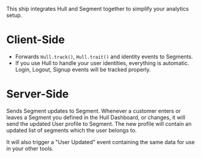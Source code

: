 This ship integrates Hull and Segment together to simplify your analytics setup.

# Client-Side
- Forwards `Hull.track()`, `Hull.trait()` and identity events to Segments.
- If you use Hull to handle your user identities, everything is automatic. Login, Logout, Signup events will be tracked properly.

# Server-Side
Sends Segment updates to Segment. Whenever a customer enters or leaves a Segment you defined in the Hull Dashboard, or changes, it will send the updated User profile to Segment. The new profile will contain an updated list of segments which the user belongs to.

It will also trigger a "User Updated" event containing the same data for use in your other tools.
